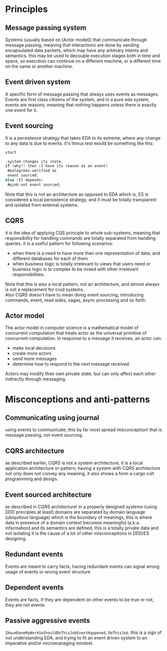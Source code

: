 # Principles

## Message passing system
Systems (usually based on [Actor model]) that communicate through message passing, meaning that interactions are done by sending encapsulated data packets,
which may have any arbitrary intents and semantics.
this may be used to decouple execution stages both in time and space, so execution can continue on a different machine, or a different time on the same or another machine.

## Event driven system
A specific form of message passing that always uses events as messages.
Events are first class citizens of the system, and in a pure eda system, events are reasons; meaning that nothing happens unless there is exactly one event for it.

## Event sourcing
It is a persistence strategy that takes EDA to its extreme, where any change to any data is due to events.
it's litmus test would be something like this:  
```scala mdoc:plantuml
start

:system changes its state;
if (why?) then (I have its reason as an event)
 #palegreen:verified as
 event sourced;
else (It depends)
 #pink:not event sourced;
```  

Note that this is not an architecture as opposed to EDA which is, ES is considered a local persistence strategy, and it must be totally transparent and isolated from external systems.

## CQRS
it is the idea of applying CQS principle to whole sub-systems, meaning that responsibility for handling commands are totally separated from handling queries. it is a useful pattern for following scenarios:
- when there is a need to have more than one representation of data, and different databases for each of them
- when business logic is totally irrelevant to views that users need or business logic is to complex to be mixed with other irrelevant responsibilities.

Note that this is also a local pattern, not an architecture, and almost always is not a replacement for crud systems.  
Also CQRS doesn't have to mean doing event sourcing, introducing commands, event, read sides, sagas, async processing and so forth.

## Actor model
The actor model in computer science is a mathematical model of concurrent computation that treats actor as the universal primitive of concurrent computation. In response to a message it receives, an actor can: 

* make local decisions
* create more actors
* send more messages
* determine how to respond to the next message received.

Actors may modify their own private state, but can only affect each other indirectly through messaging.

# Misconceptions and anti-patterns

## Communicating using journal
using events to communicate; this by far most spread misconception! that is message passing, not event sourcing.

## CQRS architecture
as described earlier, CQRS is not a system architecture, it is a local application architecture or pattern; having a system with CQRS architecture not only does not convey any meaning, it also shows a form a cargo cult programming and design.

## Event sourced architecture
as described in CQRS architecture! in a properly designed systems (using DDD principles at least) domains are separated by domain language (ubiquitous language) which is the boundary of meanings,
this is where data in presence of a domain context becomes meaningful (a.k.a. information) and its semantics are defined, 
this is a totally private data and not isolating it is the cause of a lot of other misconceptions in DDD/ES designing.

## Redundant events
Events are meant to carry facts, having redundant events can signal wrong usage of events or wrong event structure

## Dependent events
Events are facts, if they are dependent on other events to be true or not, they are not events  

## Passive aggressive events
`IHaveDoneMyWorkSoShouldDoThisJobEventHappened`, `DoThisJob`. this is a sign of not understanding EDA, and trying to fit an event driven system to an imperative and/or micromanaging mindset.

